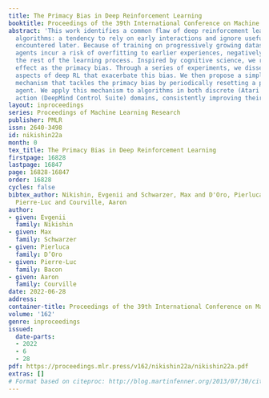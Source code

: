 ```yaml
---
title: The Primacy Bias in Deep Reinforcement Learning
booktitle: Proceedings of the 39th International Conference on Machine Learning
abstract: 'This work identifies a common flaw of deep reinforcement learning (RL)
  algorithms: a tendency to rely on early interactions and ignore useful evidence
  encountered later. Because of training on progressively growing datasets, deep RL
  agents incur a risk of overfitting to earlier experiences, negatively affecting
  the rest of the learning process. Inspired by cognitive science, we refer to this
  effect as the primacy bias. Through a series of experiments, we dissect the algorithmic
  aspects of deep RL that exacerbate this bias. We then propose a simple yet generally-applicable
  mechanism that tackles the primacy bias by periodically resetting a part of the
  agent. We apply this mechanism to algorithms in both discrete (Atari 100k) and continuous
  action (DeepMind Control Suite) domains, consistently improving their performance.'
layout: inproceedings
series: Proceedings of Machine Learning Research
publisher: PMLR
issn: 2640-3498
id: nikishin22a
month: 0
tex_title: The Primacy Bias in Deep Reinforcement Learning
firstpage: 16828
lastpage: 16847
page: 16828-16847
order: 16828
cycles: false
bibtex_author: Nikishin, Evgenii and Schwarzer, Max and D'Oro, Pierluca and Bacon,
  Pierre-Luc and Courville, Aaron
author:
- given: Evgenii
  family: Nikishin
- given: Max
  family: Schwarzer
- given: Pierluca
  family: D’Oro
- given: Pierre-Luc
  family: Bacon
- given: Aaron
  family: Courville
date: 2022-06-28
address:
container-title: Proceedings of the 39th International Conference on Machine Learning
volume: '162'
genre: inproceedings
issued:
  date-parts:
  - 2022
  - 6
  - 28
pdf: https://proceedings.mlr.press/v162/nikishin22a/nikishin22a.pdf
extras: []
# Format based on citeproc: http://blog.martinfenner.org/2013/07/30/citeproc-yaml-for-bibliographies/
---
```

